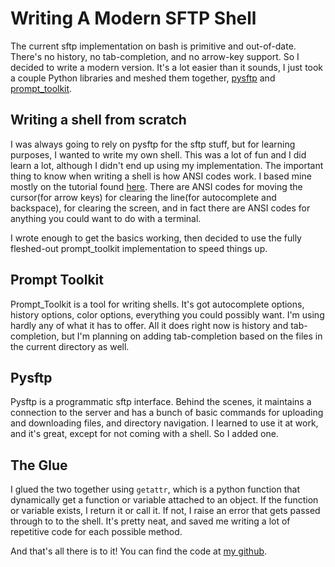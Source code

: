 # Writing A Modern SFTP Shell

The current sftp implementation on bash is primitive and out-of-date.  There's no history, no tab-completion, and no arrow-key support.  So I decided to write a modern version.  It's a lot easier than it sounds, I just took a couple Python libraries and meshed them together, [pysftp](https://pysftp.readthedocs.io) and [prompt_toolkit](https://python-prompt-toolkit.readthedocs.io/en/stable/).

## Writing a shell from scratch
I was always going to rely on pysftp for the sftp stuff, but for learning purposes, I wanted to write my own shell.  This was a lot of fun and I did learn a lot, although I didn't end up using my implementation.  The important thing to know when writing a shell is how ANSI codes work.  I based mine mostly on the tutorial found [here](http://www.lihaoyi.com/post/BuildyourownCommandLinewithANSIescapecodes.html).  There are ANSI codes for moving the cursor(for arrow keys) for clearing the line(for autocomplete and backspace), for clearing the screen, and in fact there are ANSI codes for anything you could want to do with a terminal.

I wrote enough to get the basics working, then decided to use the fully fleshed-out prompt_toolkit implementation to speed things up.

## Prompt Toolkit
Prompt_Toolkit is a tool for writing shells.  It's got autocomplete options, history options, color options, everything you could possibly want.  I'm using hardly any of what it has to offer.  All it does right now is history and tab-completion, but I'm planning on adding tab-completion based on the files in the current directory as well.

## Pysftp
Pysftp is a programmatic sftp interface.  Behind the scenes, it maintains a connection to the server and has a bunch of basic commands for uploading and downloading files, and directory navigation.  I learned to use it at work, and it's great, except for not coming with a shell.  So I added one.

## The Glue
I glued the two together using `getattr`, which is a python function that dynamically get a function or variable attached to an object.  If the function or variable exists, I return it or call it.  If not, I raise an error that gets passed through to to the shell.  It's pretty neat, and saved me writing a lot of repetitive code for each possible method.

And that's all there is to it!  You can find the code at [my github](github.com/sdubinsky/pysftp-shell).
